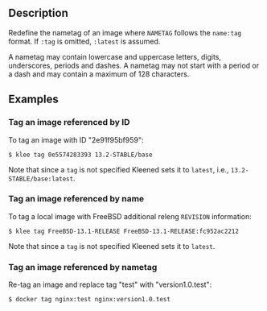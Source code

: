 ## Description
Redefine the nametag of an image where `NAMETAG` follows the `name:tag` format.
If `:tag` is omitted, `:latest` is assumed.

A nametag may contain lowercase and uppercase letters, digits, underscores,
periods and dashes. A nametag may not start with a period or a dash and may
contain a maximum of 128 characters.

## Examples

### Tag an image referenced by ID

To tag an image with ID "2e91f95bf959":

```console
$ klee tag 0e5574283393 13.2-STABLE/base
```

Note that since a `tag` is not specified Kleened sets it to `latest`,
i.e., `13.2-STABLE/base:latest`.

### Tag an image referenced by name

To tag a local image with FreeBSD additional releng `REVISION` information:

```console
$ klee tag FreeBSD-13.1-RELEASE FreeBSD-13.1-RELEASE:fc952ac2212
```

Note that since a `tag` is not specified Kleened sets it to `latest`.

### Tag an image referenced by nametag

Re-tag an image and replace tag "test" with "version1.0.test":

```console
$ docker tag nginx:test nginx:version1.0.test
```
